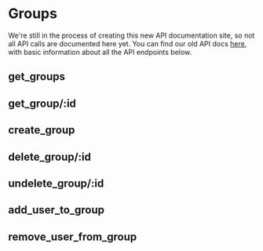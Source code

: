 # Groups

We're still in the process of creating this new API documentation site, so not all API calls are documented here yet. You can find our old API docs [here](http://dev.splitwise.com/), with basic information about all the API endpoints below.

## get_groups

## get_group/:id

## create_group

## delete_group/:id

## undelete_group/:id

## add_user_to_group

## remove_user_from_group
